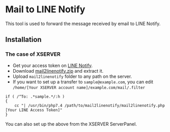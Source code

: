 # Mail to LINE Notify

This tool is used to forward the message received by email to LINE Notify.

## Installation

### The case of XSERVER

- Get your access token on [LINE Notify](https:/notify-bot.line.me/login).
- Download [mail2linenotify.zip](https://github.com/ko31/mail2linenotify/releases/latest) and extract it.
- Upload `mail2linenotify` folder to any path on the server.
- If you want to set up a transfer to `sample@example.com`, you can edit `/home/[Your XSERVER account name]/example.com/mail/.filter`

```
if ( /^To: .*sample.*/:h )
{
	cc "| /usr/bin/php7.4 /path/to/mail2linenotify/mail2linenotify.php [Your LINE Access Token]"
}
```

You can also set up the above from the XSERVER ServerPanel.
